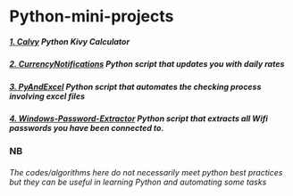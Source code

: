# Python-mini-projects

##### [1. Calvy](/Calvy) Python Kivy Calculator
##### [2. CurrencyNotifications](/CurrencyNotifications) Python script that updates you with daily rates
##### [3. PyAndExcel](/PyAndExcel) Python script that automates the checking process involving excel files
##### [4. Windows-Password-Extractor](/Windows-Password-Extractor) Python script that extracts all Wifi passwords you have been connected to.

### NB
###### The codes/algorithms here do not necessarily meet python best practices but they can be useful in learning Python and automating some tasks
